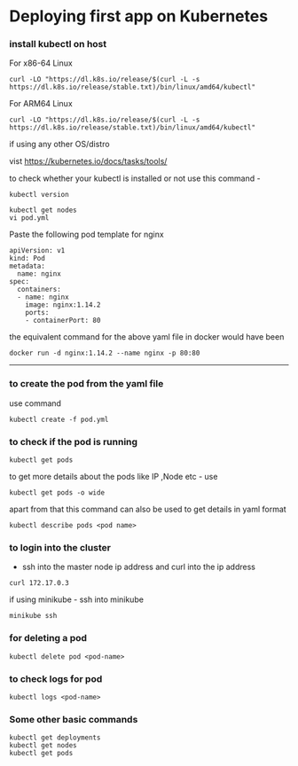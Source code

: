 # Deploying first app on Kubernetes 

### install kubectl on host

For x86-64 Linux

```
curl -LO "https://dl.k8s.io/release/$(curl -L -s https://dl.k8s.io/release/stable.txt)/bin/linux/amd64/kubectl"
```

For ARM64 Linux
```
curl -LO "https://dl.k8s.io/release/$(curl -L -s https://dl.k8s.io/release/stable.txt)/bin/linux/amd64/kubectl"
```

if using any other OS/distro

vist https://kubernetes.io/docs/tasks/tools/

to check whether your kubectl is installed or not use this command -

```
kubectl version 
```

```
kubectl get nodes
vi pod.yml
```
Paste the following pod template for nginx 

```
apiVersion: v1
kind: Pod
metadata:
  name: nginx
spec:
  containers:
  - name: nginx
    image: nginx:1.14.2
    ports:
    - containerPort: 80

```

the equivalent command for the above yaml file in docker would have been

```
docker run -d nginx:1.14.2 --name nginx -p 80:80
```

------------------------------------------------------------

### to create the pod from the yaml file 

use command 
```
kubectl create -f pod.yml
```

### to check if the pod is running 

```
kubectl get pods
```

to get more details about the pods like IP ,Node etc - use

```
kubectl get pods -o wide
```
apart from that this command can also be used to get details in yaml format

```
kubectl describe pods <pod name>
```
### to login into the cluster

- ssh into the master node ip address and curl into the ip address

```
curl 172.17.0.3
```

if using minikube - ssh into minikube

```
minikube ssh
```

### for deleting a pod

```
kubectl delete pod <pod-name>
```

### to check logs for pod

```
kubectl logs <pod-name>
```

### Some other basic commands
```
kubectl get deployments
kubectl get nodes
kubectl get pods

```